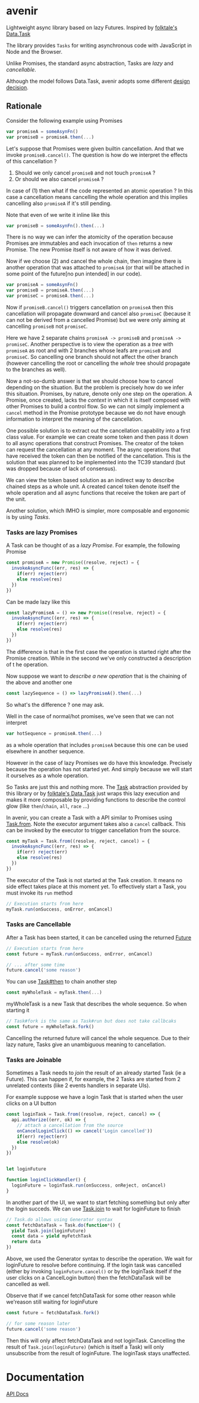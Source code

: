 # avenir

Lightweight async library based on lazy Futures. Inspired by
[folktale's Data.Task](https://github.com/folktale/data.task)

The library provides `Tasks` for writing asynchronous code with JavaScript in
Node and the Browser.

Unlike Promises, the standard async abstraction, Tasks are _lazy_ and _cancellable_.

Although the model follows Data.Task, avenir adopts some different
[design decision](comparison.md).

## Rationale

Consider the following example using Promises

```js
var promiseA = someAsynFn()
var promiseB = promiseA.then(...)
```

Let's suppose that Promises were given builtin cancellation. And that we invoke
`promiseB.cancel()`. The question is how do we interpret the effects of this
cancellation ?

1. Should we only cancel `promiseB` and not touch `promiseA` ?
2. Or should we also cancel `promiseA` ?

In case of (1) then what if the code represented an atomic operation ? In this
case a cancellation means cancelling the whole operation and this implies
cancelling also `promiseA` if it's still pending.

Note that even of we write it inline like this

```js
var promiseB = someAsynFn().then(...)
```

There is no way we can infer the atomicity of the operation because Promises are
immutables and each invocation of `then` returns a new Promise. The new Promise
itself is not aware of how it was derived.

Now if we choose (2) and cancel the whole chain, then imagine there is another
operation that was attached to `promiseA` (or that will be attached in some point
of the future[no pun intended] in our code).

```js
var promiseA = someAsynFn()
var promiseB = promiseA.then(...)
var promiseC = promiseA.then(...)
```

Now if `promiseB.cancel()` triggers cancellation on `promiseA` then this cancellation
will propagate downward and cancel also `promiseC` (because it can not be derived
from a cancelled Promise) but we were only aiming at cancelling `promiseB`
not `promiseC`.

Here we have 2 separate chains `promiseA -> promiseB` and `promiseA -> promiseC`.
Another perspective is to view the operation as a *tree* with `promiseA` as root and
with 2 branches whose leafs are `promiseB` and `promiseC`. So cancelling one branch
should not affect the other branch (however cancelling the root or cancelling
the *whole* tree should propagate to the branches as well).

Now a not-so-dumb answer is that we should choose how to cancel depending on the
situation. But the problem is precisely how do we infer this situation. Promises,
by nature, denote only one step on the operation. A Promise, once created,
lacks the *context* in which it is itself composed with other Promises to build
a control flow. So we can not simply implement a `cancel` method in the Promise
prototype because we do not have enough information to interpret the meaning of
the cancellation.

One possible solution is to extract out the cancellation capability into a first
class value. For example we can create some token and then pass it down
to all async operations that construct Promises. The creator of the token can
request the cancellation at any moment. The async operations that have
received the token can then be notified of the cancellation. This is the
solution that was planned to be implemented into the TC39 standard (but was
dropped because of lack of consensus).

We can view the token based solution as an indirect way to describe chained
steps as a whole unit. A created cancel token denote itself the whole operation
and all async functions that receive the token are part of the unit.

Another solution, which IMHO is simpler, more composable and ergonomic is by
using *Tasks*.

### Tasks are lazy Promises

A Task can be thought of as a *lazy Promise*. For example, the following Promise

```js
const promiseA = new Promise((resolve, reject) = {
  invokeAsyncFunc((err, res) => {
    if(err) reject(err)
    else resolve(res)
  })
})
```

Can be made lazy like this

```js
const lazyPromiseA = () => new Promise((resolve, reject) = {
  invokeAsyncFunc((err, res) => {
    if(err) reject(err)
    else resolve(res)
  })
})
```

The difference is that in the first case the operation is started right after the
Promise creation. While in the second we've only constructed a description of t
he operation.

Now suppose we want to *describe a new operation* that is the chaining of the above
and another one

```js
const lazySequence = () => lazyPromiseA().then(...)
```

So what's the difference ? one may ask.

Well in the case of normal/hot promises, we've seen that we can not interpret

```js
var hotSequence = promiseA.then(...)
```

as a whole operation that includes `promiseA` because this one can be used
elsewhere in another sequence.

However in the case of lazy Promises we do have this knowledge. Precisely because
the operation has not started yet. And simply because we will start it ourselves
as a whole operation.

So Tasks are just this and nothing more. The [Task](https://yelouafi.github.io/avenir/Task.html)
abstraction provided by this library or by 
[folktale's Data.Task](http://origamitower.github.io/folktale/en/folktale.data.task.html) 
just wraps this lazy execution and makes it more composable by providing functions to
describe the control glow (like `then`/`chain`, `all`, `race` ...)

In avenir, you can create a Task with a API similar to Promises using
[Task.from](https://yelouafi.github.io/avenir/Task.html#.from). Note the executor
argument takes also a `cancel` callback. This can be invoked by the executor to
trigger cancellation from the source.

```js
const myTask = Task.from((resolve, reject, cancel) = {
  invokeAsyncFunc((err, res) => {
    if(err) reject(err)
    else resolve(res)
  })
})
```

The executor of the Task is not started at the Task creation. It means no side
effect takes place at this moment yet. To effectively start a Task, you must
invoke its `run` method

```js
// Execution starts from here
myTask.run(onSuccess, onError, onCancel)
```

### Tasks are Cancellable

After a Task has been started, it can be cancelled using the returned [Future](https://yelouafi.github.io/avenir/Future.html)

```js
// Execution starts from here
const future = myTask.run(onSuccess, onError, onCancel)

// ... after some time
future.cancel('some reason')
```

You can use [Task#then](https://yelouafi.github.io/avenir/Task.html#then)
to chain another step

```js
const myWholeTask = myTask.then(...)
```

myWholeTask is a new Task that describes the whole sequence. So when starting it

```js
// Task#fork is the same as Task#run but does not take callbcaks
const future = myWholeTask.fork()
```

Cancelling the returned future will cancel the whole sequence. Due to their lazy
nature, Tasks give an unambiguous meaning to cancellation.

### Tasks are Joinable

Sometimes a Task needs to *join* the result of an already started Task (ie a Future).
This can happen if, for example,  the 2 Tasks are started from 2 unrelated
contexts (like 2 events handlers in separate UIs).

For example suppose we have a login Task that is started when the user clicks on
a UI button

```js
const loginTask = Task.from((resolve, reject, cancel) => {
  api.authorize((err, ok) => {
    // attach a cancellation from the source
    onCancelLoginClick(() => cancel('Login cancelled'))
    if(err) reject(err)
    else resolve(ok)
  })
})


let loginFuture

function loginClickHandler() {
  loginFuture = loginTask.run(onSuccess, onReject, onCancel)
}
```

In another part of the UI, we want to start fetching something but only after the
login succeds. We can use [Task.join](https://yelouafi.github.io/avenir/Task.html#.join)
to wait for loginFuture to finish

```js
// Task.do allows using Generator syntax
const fetchDataTask = Task.do(function*() {
  yield Task.join(loginFuture)
  const data = yield myFetchTask
  return data
})
```

Above, we used the Generator syntax to describe the operation. We wait for loginFuture
to resolve before continuing. If the login task was cancelled (either by invoking
`loginFuture.cancel()` or by the loginTask itself if the user clicks on a CancelLogin
button) then the fetchDataTask will be cancelled as well.

Observe that if we cancel fetchDataTask for some other reason while we'reason
still waiting for loginFuture

```js
const future = fetchDataTask.fork()

// for some reason later
future.cancel('some reason')

```

Then this will only affect fetchDataTask and not loginTask. Cancelling the result
of `Task.join(loginFuture)` (which is itself a Task) will only unsubscribe from
the result of loginFuture. The loginTask stays unaffected.

# Documentation

[API Docs](https://yelouafi.github.io/avenir/)

